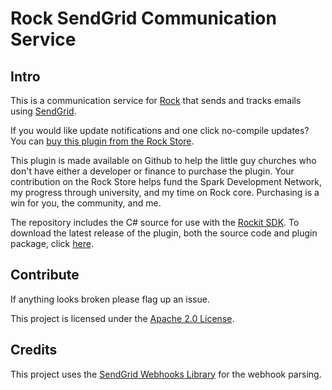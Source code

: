 # Rock SendGrid Communication Service

## Intro
This is a communication service for [Rock](http://rockrms.com) that sends and tracks emails using [SendGrid](https://sendgrid.com/).

If you would like update notifications and one click no-compile updates? You can [buy this plugin from the Rock Store](http://rock.rocksolidchurchdemo.com/package/18).

This plugin is made available on Github to help the little guy churches who don't have either a developer or finance to purchase the plugin. Your contribution on the Rock Store helps fund the Spark Development Network, my progress through university, and my time on Rock core. Purchasing is a win for you, the community, and me.

The repository includes the C# source for use with the [Rockit SDK](http://www.rockrms.com/Rock/Developer).
To download the latest release of the plugin, both the source code and plugin package, click [here](https://github.com/BricksandMortar/SendGrid/releases/latest).
## Contribute
If anything looks broken please flag up an issue.

This project is licensed under the [Apache 2.0 License](http://www.apache.org/licenses/LICENSE-2.0.html).

## Credits
This project uses the [SendGrid Webhooks Library](https://github.com/mirajavora/sendgrid-webhooks) for the webhook parsing.
